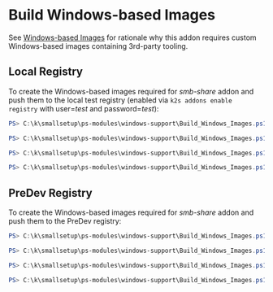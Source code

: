 <!--
SPDX-FileCopyrightText: © 2024 Siemens Healthineers AG

SPDX-License-Identifier: MIT
-->

# Build Windows-based Images
See [Windows-based Images](../../../smallsetup/ps-modules/windows-support/README.md#windows-based-images) for rationale why this addon requires custom Windows-based images containing 3rd-party tooling.

## Local Registry
To create the Windows-based images required for *smb-share* addon and push them to the local test registry (enabled via `k2s addons enable registry` with user=*test* and password=*test*):
```PowerShell
PS> C:\k\smallsetup\ps-modules\windows-support\Build_Windows_Images.ps1 -Name "/sig-storage/livenessprobe" -Tag "v2.10.0" -Registry "k2s-registry.local" -Dockerfile "C:\k\addons\smb-share\build\Dockerfile.livenessprobe" -WorkDir "C:\k\addons\smb-share\build" -RegUser test -RegPw test -AllowInsecureRegistries

PS> C:\k\smallsetup\ps-modules\windows-support\Build_Windows_Images.ps1 -Name "/sig-storage/csi-node-driver-registrar" -Tag "v2.8.0" -Registry "k2s-registry.local" -Dockerfile "C:\k\addons\smb-share\build\Dockerfile.csi-node-driver-registrar" -WorkDir "C:\k\addons\smb-share\build" -RegUser test -RegPw test -AllowInsecureRegistries

PS> C:\k\smallsetup\ps-modules\windows-support\Build_Windows_Images.ps1 -Name "/sig-storage/smbplugin" -Tag "v1.12.0" -Registry "k2s-registry.local" -Dockerfile "C:\k\addons\smb-share\build\Dockerfile.smbplugin" -WorkDir "C:\k\addons\smb-share\build" -RegUser test -RegPw test -AllowInsecureRegistries

PS> C:\k\smallsetup\ps-modules\windows-support\Build_Windows_Images.ps1 -Name "/kubernetes-sigs/sig-windows/csi-proxy" -Tag "v1.1.2" -Registry "k2s-registry.local" -Dockerfile "C:\k\addons\smb-share\build\Dockerfile.csi-proxy" -WorkDir "C:\k\addons\smb-share\build" -RegUser test -RegPw test -AllowInsecureRegistries
```

## PreDev Registry
To create the Windows-based images required for *smb-share* addon and push them to the PreDev registry:
```PowerShell
PS> C:\k\smallsetup\ps-modules\windows-support\Build_Windows_Images.ps1 -Name "/sig-storage/livenessprobe" -Tag "v2.10.0" -Registry "shsk2s.azurecr.io" -Dockerfile "C:\k\addons\smb-share\build\Dockerfile.livenessprobe" -WorkDir "C:\k\addons\smb-share\build" -RegUser <user> -RegPw <pw>

PS> C:\k\smallsetup\ps-modules\windows-support\Build_Windows_Images.ps1 -Name "/sig-storage/csi-node-driver-registrar" -Tag "v2.8.0" -Registry "shsk2s.azurecr.io" -Dockerfile "C:\k\addons\smb-share\build\Dockerfile.csi-node-driver-registrar" -WorkDir "C:\k\addons\smb-share\build" -RegUser <user> -RegPw <pw>

PS> C:\k\smallsetup\ps-modules\windows-support\Build_Windows_Images.ps1 -Name "/sig-storage/smbplugin" -Tag "v1.12.0" -Registry "shsk2s.azurecr.io" -Dockerfile "C:\k\addons\smb-share\build\Dockerfile.smbplugin" -WorkDir "C:\k\addons\smb-share\build" -RegUser <user> -RegPw <pw>

PS> C:\k\smallsetup\ps-modules\windows-support\Build_Windows_Images.ps1 -Name "/kubernetes-sigs/sig-windows/csi-proxy" -Tag "v1.1.2" -Registry "shsk2s.azurecr.io" -Dockerfile "C:\k\addons\smb-share\build\Dockerfile.csi-proxy" -WorkDir "C:\k\addons\smb-share\build" -RegUser <user> -RegPw <pw>
```
